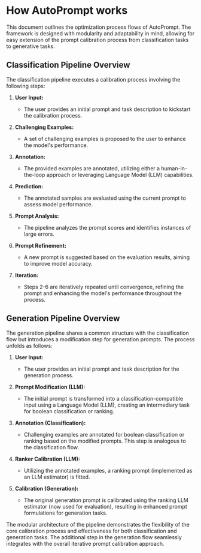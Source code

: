 
# How AutoPrompt works

This document outlines the optimization process flows of AutoPrompt. The framework is designed with modularity and adaptability in mind, allowing for easy extension of the prompt calibration process from classification tasks to generative tasks. 


##   Classification Pipeline Overview 

The classification pipeline executes a calibration process involving the following steps:

1. **User Input:**
   - The user provides an initial prompt and task description to kickstart the calibration process.

2. **Challenging Examples:**
   - A set of challenging examples is proposed to the user to enhance the model's performance.

3. **Annotation:**
   - The provided examples are annotated, utilizing either a human-in-the-loop approach or leveraging Language Model (LLM) capabilities.

4. **Prediction:**
   - The annotated samples are evaluated using the current prompt to assess model performance.

5. **Prompt Analysis:**
   - The pipeline analyzes the prompt scores and identifies instances of large errors.

6. **Prompt Refinement:**
   - A new prompt is suggested based on the evaluation results, aiming to improve model accuracy.

7. **Iteration:**
   - Steps 2-6 are iteratively repeated until convergence, refining the prompt and enhancing the model's performance throughout the process. 


## Generation Pipeline Overview 

The generation pipeline shares a common structure with the classification flow but introduces a modification step for generation prompts. The process unfolds as follows:

1. **User Input:**
   - The user provides an initial prompt and task description for the generation process.

2. **Prompt Modification (LLM):**
   - The initial prompt is transformed into a classification-compatible input using a Language Model (LLM), creating an intermediary task for boolean classification or ranking.

3. **Annotation (Classification):**
   - Challenging examples are annotated for boolean classification or ranking based on the modified prompts. This step is analogous to the classification flow.

4. **Ranker Calibration (LLM):**
   - Utilizing the annotated examples, a ranking prompt (implemented as an LLM estimator) is fitted.

5. **Calibration (Generation):**
   - The original generation prompt is calibrated using the ranking LLM estimator (now used for evaluation), resulting in enhanced prompt formulations for generation tasks.
   


The modular architecture of the pipeline demonstrates the flexibility of the core calibration process and effectiveness for both classification and generation tasks. The additional step in the generation flow seamlessly integrates with the overall iterative prompt calibration approach.





